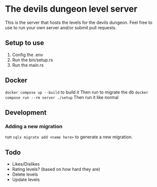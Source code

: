 # The devils dungeon level server

This is the server that hosts the levels for the devils dungeon. Feel free to use to run your own server and/or submit pull requests.


## Setup to use
1. Config the .env
2. Run the bin/setup.rs
3. Run the main.rs

## Docker
`docker compose up --build` to build it
Then run to migrate the db
`docker compose run --rm server ./setup`
Then run it like normal

## Development

### Adding a new migration
run `sqlx migrate add <name here>` to generate a new migration.

## Todo
 - Likes/Dislikes
 - Rating levels? (based on how hard they are)
 - Delete levels
 - Update levels